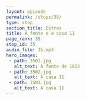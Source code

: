 ```yaml
---
layout: episode
permalink: /stops/35/
type: stop
section_title: Extras
title: A fonte e a casa 11
page_rank: 35
stop_id: 35
audio_file: 35.mp3
hero_images:
 - path: 3501.jpg
   alt_text: A fonte de 1822
 - path: 3502.jpg
   alt_text: A casa 11
 - path: 3503.jpg
   alt_text: A casa 11
---
```

